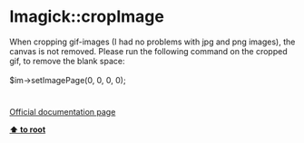 # Imagick::cropImage




<div class="phpcode"><span class="html">
When cropping gif-images (I had no problems with jpg and png images), the canvas is not removed. Please run the following command on the cropped gif, to remove the blank space:<br><br>$im-&gt;setImagePage(0, 0, 0, 0);</span>
</div>
  

#

[Official documentation page](https://www.php.net/manual/en/imagick.cropimage.php)

**[⬆ to root](/)**